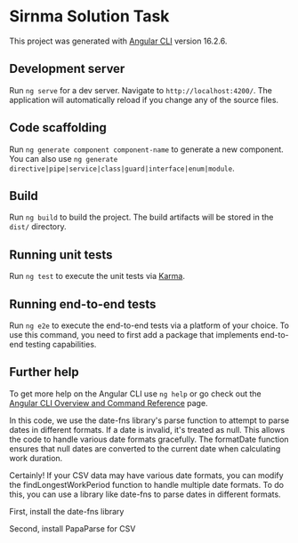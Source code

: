 # Sirnma Solution Task

This project was generated with [Angular CLI](https://github.com/angular/angular-cli) version 16.2.6.

## Development server

Run `ng serve` for a dev server. Navigate to `http://localhost:4200/`. The application will automatically reload if you change any of the source files.

## Code scaffolding

Run `ng generate component component-name` to generate a new component. You can also use `ng generate directive|pipe|service|class|guard|interface|enum|module`.

## Build

Run `ng build` to build the project. The build artifacts will be stored in the `dist/` directory.

## Running unit tests

Run `ng test` to execute the unit tests via [Karma](https://karma-runner.github.io).

## Running end-to-end tests

Run `ng e2e` to execute the end-to-end tests via a platform of your choice. To use this command, you need to first add a package that implements end-to-end testing capabilities.

## Further help

To get more help on the Angular CLI use `ng help` or go check out the [Angular CLI Overview and Command Reference](https://angular.io/cli) page.

 In this code, we use the date-fns library's parse function to attempt to parse dates in different formats. If a date is invalid, it's treated as null. This allows the code to handle various date formats gracefully. The formatDate function ensures that null dates are converted to the current date when calculating work duration.

Certainly! If your CSV data may have various date formats, you can modify the findLongestWorkPeriod function to handle multiple date formats. To do this, you can use a library like date-fns to parse dates in different formats.

First, install the date-fns library

Second, install PapaParse for CSV 
